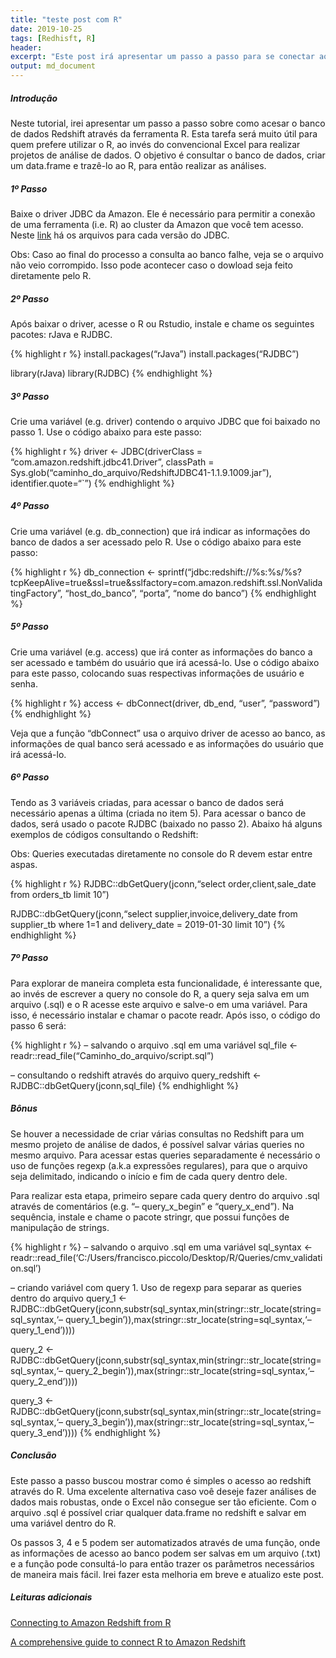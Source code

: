 ```yaml
---
title: "teste post com R"
date: 2019-10-25
tags: [Redhisft, R]
header:
excerpt: "Este post irá apresentar um passo a passo para se conectar ao Redshift através do R"
output: md_document
---
```


##### Introdução

Neste tutorial, irei apresentar um passo a passo sobre como acesar o
banco de dados Redshift através da ferramenta R. Esta tarefa será muito
útil para quem prefere utilizar o R, ao invés do convencional Excel para
realizar projetos de análise de dados. O objetivo é consultar o banco de
dados, criar um data.frame e trazê-lo ao R, para então realizar as
análises.

##### 1º Passo

Baixe o driver JDBC da Amazon. Ele é necessário para permitir a conexão
de uma ferramenta (i.e. R) ao cluster da Amazon que você tem acesso.
Neste
[link](https://docs.aws.amazon.com/pt_br/redshift/latest/mgmt/configure-jdbc-connection.html#obtain-jdbc-url)
há os arquivos para cada versão do JDBC.

Obs: Caso ao final do processo a consulta ao banco falhe, veja se o
arquivo não veio corrompido. Isso pode acontecer caso o dowload seja
feito diretamente pelo R.

##### 2º Passo

Após baixar o driver, acesse o R ou Rstudio, instale e chame os
seguintes pacotes: rJava e RJDBC.

{% highlight r %} install.packages(“rJava”) install.packages(“RJDBC”)

library(rJava) library(RJDBC) {% endhighlight %}

##### 3º Passo

Crie uma variável (e.g. driver) contendo o arquivo JDBC que foi baixado
no passo 1. Use o código abaixo para este passo:

{% highlight r %} driver &lt;- JDBC(driverClass =
“com.amazon.redshift.jdbc41.Driver”, classPath =
Sys.glob(“caminho\_do\_arquivo/RedshiftJDBC41-1.1.9.1009.jar”),
identifier.quote=“\`”) {% endhighlight %}

##### 4º Passo

Crie uma variável (e.g. db\_connection) que irá indicar as informações
do banco de dados a ser acessado pelo R. Use o código abaixo para este
passo:

{% highlight r %} db\_connection &lt;-
sprintf(“jdbc:redshift://%s:%s/%s?tcpKeepAlive=true&ssl=true&sslfactory=com.amazon.redshift.ssl.NonValidatingFactory”,
“host\_do\_banco”, “porta”, “nome do banco”) {% endhighlight %}

##### 5º Passo

Crie uma variável (e.g. access) que irá conter as informações do banco a
ser acessado e também do usuário que irá acessá-lo. Use o código abaixo
para este passo, colocando suas respectivas informações de usuário e
senha.

{% highlight r %} access &lt;- dbConnect(driver, db\_end, “user”,
“password”) {% endhighlight %}

Veja que a função “dbConnect” usa o arquivo driver de acesso ao banco,
as informações de qual banco será acessado e as informações do usuário
que irá acessá-lo.

##### 6º Passo

Tendo as 3 variáveis criadas, para acessar o banco de dados será
necessário apenas a última (criada no item 5). Para acessar o banco de
dados, será usado o pacote RJDBC (baixado no passo 2). Abaixo há alguns
exemplos de códigos consultando o Redshift:

Obs: Queries executadas diretamente no console do R devem estar entre
aspas.

{% highlight r %} RJDBC::dbGetQuery(jconn,“select
order,client,sale\_date from orders\_tb limit 10”)

RJDBC::dbGetQuery(jconn,“select supplier,invoice,delivery\_date from
supplier\_tb where 1=1 and delivery\_date = 2019-01-30 limit 10”) {%
endhighlight %}

##### 7º Passo

Para explorar de maneira completa esta funcionalidade, é interessante
que, ao invés de escrever a query no console do R, a query seja salva em
um arquivo (.sql) e o R acesse este arquivo e salve-o em uma variável.
Para isso, é necessário instalar e chamar o pacote readr. Após isso, o
código do passo 6 será:

{% highlight r %} – salvando o arquivo .sql em uma variável sql\_file
&lt;- readr::read\_file(“Caminho\_do\_arquivo/script.sql”)

– consultando o redshift através do arquivo query\_redshift &lt;-
RJDBC::dbGetQuery(jconn,sql\_file) {% endhighlight %}

##### Bônus

Se houver a necessidade de criar várias consultas no Redshift para um
mesmo projeto de análise de dados, é possível salvar várias queries no
mesmo arquivo. Para acessar estas queries separadamente é necessário o
uso de funções regexp (a.k.a expressões regulares), para que o arquivo
seja delimitado, indicando o início e fim de cada query dentro dele.

Para realizar esta etapa, primeiro separe cada query dentro do arquivo
.sql através de comentários (e.g. “– query\_x\_begin” e
“query\_x\_end”). Na sequência, instale e chame o pacote stringr, que
possui funções de manipulação de strings.

{% highlight r %} – salvando o arquivo .sql em uma variável sql\_syntax
&lt;-
readr::read\_file(‘C:/Users/francisco.piccolo/Desktop/R/Queries/cmv\_validation.sql’)

– criando variável com query 1. Uso de regexp para separar as queries
dentro do arquivo query\_1 &lt;-
RJDBC::dbGetQuery(jconn,substr(sql\_syntax,min(stringr::str\_locate(string=sql\_syntax,‘–
query\_1\_begin’)),max(stringr::str\_locate(string=sql\_syntax,‘–
query\_1\_end’))))

query\_2 &lt;-
RJDBC::dbGetQuery(jconn,substr(sql\_syntax,min(stringr::str\_locate(string=sql\_syntax,‘–
query\_2\_begin’)),max(stringr::str\_locate(string=sql\_syntax,‘–
query\_2\_end’))))

query\_3 &lt;-
RJDBC::dbGetQuery(jconn,substr(sql\_syntax,min(stringr::str\_locate(string=sql\_syntax,‘–
query\_3\_begin’)),max(stringr::str\_locate(string=sql\_syntax,‘–
query\_3\_end’)))) {% endhighlight %}

##### Conclusão

Este passo a passo buscou mostrar como é simples o acesso ao redshift
através do R. Uma excelente alternativa caso voê deseje fazer análises
de dados mais robustas, onde o Excel não consegue ser tão eficiente. Com
o arquivo .sql é possível criar qualquer data.frame no redshift e salvar
em uma variável dentro do R.

Os passos 3, 4 e 5 podem ser automatizados através de uma função, onde
as informações de acesso ao banco podem ser salvas em um arquivo (.txt)
e a função pode consultá-lo para então trazer os parâmetros necessários
de maneira mais fácil. Irei fazer esta melhoria em breve e atualizo este
post.

##### Leituras adicionais

[Connecting to Amazon Redshift from
R](https://www.progress.com/tutorials/jdbc/connecting-to-amazon-redshift-from-r-via-jdbc-driver)

[A comprehensive guide to connect R to Amazon
Redshift](https://www.r-bloggers.com/a-comprehensive-guide-to-connect-r-to-amazon-redshift/)
